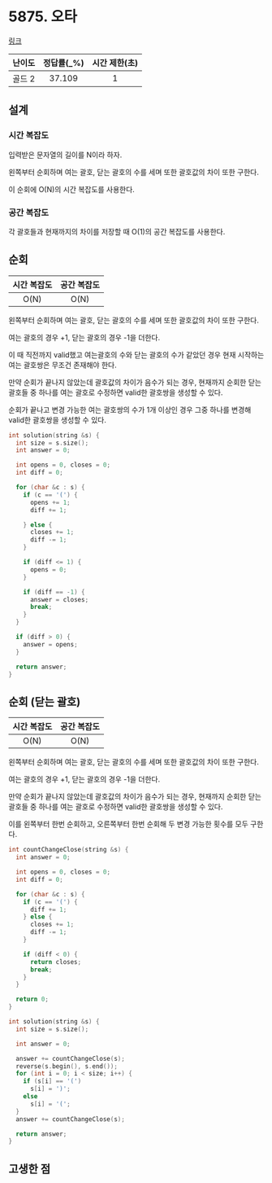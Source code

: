 # 5875. 오타

[링크](https://www.acmicpc.net/problem/5872)

| 난이도 | 정답률(\_%) | 시간 제한(초) |
| :----: | :---------: | :-----------: |
| 골드 2 |   37.109    |       1       |

## 설계

### 시간 복잡도

입력받은 문자열의 길이를 N이라 하자.

왼쪽부터 순회하며 여는 괄호, 닫는 괄호의 수를 세며 또한 괄호값의 차이 또한 구한다.

이 순회에 O(N)의 시간 복잡도를 사용한다.

### 공간 복잡도

각 괄호들과 현재까지의 차이를 저장할 때 O(1)의 공간 복잡도를 사용한다.

## 순회

| 시간 복잡도 | 공간 복잡도 |
| :---------: | :---------: |
|    O(N)     |    O(N)     |

왼쪽부터 순회하며 여는 괄호, 닫는 괄호의 수를 세며 또한 괄호값의 차이 또한 구한다.

여는 괄호의 경우 +1, 닫는 괄호의 경우 -1을 더한다.

이 때 직전까지 valid했고 여는괄호의 수와 닫는 괄호의 수가 같았던 경우 현재 시작하는 여는 괄호쌍은 무조건 존재해야 한다.

만약 순회가 끝나지 않았는데 괄호값의 차이가 음수가 되는 경우, 현재까지 순회한 닫는 괄호들 중 하나를 여는 괄호로 수정하면 valid한 괄호쌍을 생성할 수 있다.

순회가 끝나고 변경 가능한 여는 괄호쌍의 수가 1개 이상인 경우 그중 하나를 변경해 valid한 괄호쌍을 생성할 수 있다.

```cpp
int solution(string &s) {
  int size = s.size();
  int answer = 0;

  int opens = 0, closes = 0;
  int diff = 0;

  for (char &c : s) {
    if (c == '(') {
      opens += 1;
      diff += 1;

    } else {
      closes += 1;
      diff -= 1;
    }

    if (diff <= 1) {
      opens = 0;
    }

    if (diff == -1) {
      answer = closes;
      break;
    }
  }

  if (diff > 0) {
    answer = opens;
  }

  return answer;
}
```

## 순회 (닫는 괄호)

| 시간 복잡도 | 공간 복잡도 |
| :---------: | :---------: |
|    O(N)     |    O(N)     |

왼쪽부터 순회하며 여는 괄호, 닫는 괄호의 수를 세며 또한 괄호값의 차이 또한 구한다.

여는 괄호의 경우 +1, 닫는 괄호의 경우 -1을 더한다.

만약 순회가 끝나지 않았는데 괄호값의 차이가 음수가 되는 경우, 현재까지 순회한 닫는 괄호들 중 하나를 여는 괄호로 수정하면 valid한 괄호쌍을 생성할 수 있다.

이를 왼쪽부터 한번 순회하고, 오른쪽부터 한번 순회해 두 변경 가능한 횟수를 모두 구한다.

```cpp
int countChangeClose(string &s) {
  int answer = 0;

  int opens = 0, closes = 0;
  int diff = 0;

  for (char &c : s) {
    if (c == '(') {
      diff += 1;
    } else {
      closes += 1;
      diff -= 1;
    }

    if (diff < 0) {
      return closes;
      break;
    }
  }

  return 0;
}

int solution(string &s) {
  int size = s.size();

  int answer = 0;

  answer += countChangeClose(s);
  reverse(s.begin(), s.end());
  for (int i = 0; i < size; i++) {
    if (s[i] == '(')
      s[i] = ')';
    else
      s[i] = '(';
  }
  answer += countChangeClose(s);

  return answer;
}

```

## 고생한 점
